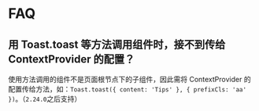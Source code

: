 # FAQ

## 用 Toast.toast 等方法调用组件时，接不到传给 ContextProvider 的配置？

使用方法调用的组件不是页面根节点下的子组件，因此需将 ContextProvider 的配置传给方法，如：`Toast.toast({ content: 'Tips' }, { prefixCls: 'aa' })`。（`2.24.0`之后支持）
